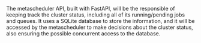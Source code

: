 The metascheduler API, built with FastAPI, will be the responsible of keeping track the cluster status, including all of its running/pending jobs and queues. It uses a SQLite database to store the information, and it will be accessed by the metascheduler to make decisions about the cluster status, also ensuring the possible concurrent access to the database.
